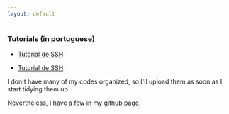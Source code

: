 ```yaml
---
layout: default
---
```


### Tutorials (in portuguese)

- [Tutorial de SSH](../tutorial-ssh.html)

- [Tutorial de SSH](../tutorial-ggplot2.html)

I don't have many of my codes organized, so I'll upload them as soon as I start tidying them up.

Nevertheless, I have a few in my [github page](https://github.com/gburin/labmeme).
